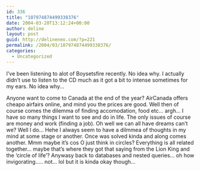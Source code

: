 ```yaml
---
id: 336
title: "107974874499338376"
date: 2004-03-20T13:12:24+00:00
author: deline
layout: post
guid: http://delineneo.com/?p=221
permalink: /2004/03/107974874499338376/
categories:
  - Uncategorized
---
```

I&#8217;ve been listening to alot of Boysetsfire recently. No idea why. I actually didn&#8217;t use to listen to the CD much as it got a bit to intense sometimes for my ears. No idea why&#8230;

Anyone want to come to Canada at the end of the year? AirCanada offers cheapo airfairs online, and mind you the prices are good. Well then of course comes the dilemma of finding accomodation, food etc&#8230; argh&#8230; I have so many things I want to see and do in life. The only issues of course are money and work (finding a job). Oh well we can all have dreams can&#8217;t we? Well I do&#8230; Hehe I always seem to have a dilmmea of thoughts in my mind at some stage or another. Once was solved kinda and along comes another. Mmm maybe it&#8217;s cos O just think in circles? Everything is all related together&#8230; maybe that&#8217;s where they got that saying from the Lion King and the &#8216;circle of life&#8217;? Anywasy back to databases and nested queries&#8230; oh how invigorating&#8230;.. not&#8230; lol but it is kinda okay though&#8230;